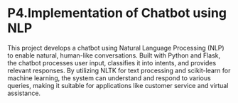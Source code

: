 <h1>P4.Implementation of Chatbot using NLP</h1>

This project develops a chatbot using Natural Language Processing (NLP) to enable natural, human-like conversations. Built with Python and Flask, the chatbot processes user input, classifies it into intents, and provides relevant responses. By utilizing NLTK for text processing and scikit-learn for machine learning, the system can understand and respond to various queries, making it suitable for applications like customer service and virtual assistance.
